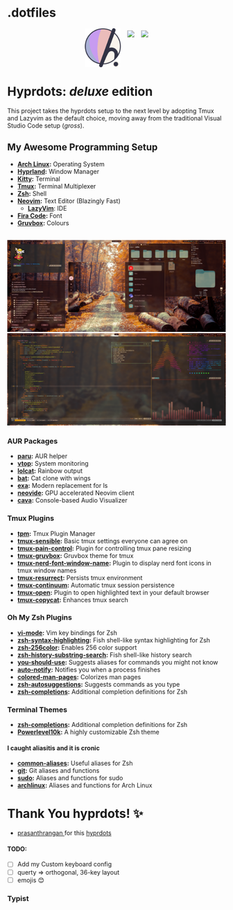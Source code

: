 # .dotfiles
<div style="display: flex; flex-direction: row; align-items: center; justify-content: center;">
    <img src="https://raw.githubusercontent.com/prasanthrangan/hyprdots/main/Source/assets/hyprdots_logo.png" height="90px">&nbsp;&nbsp;&nbsp;&nbsp;
    <img src="https://upload.wikimedia.org/wikipedia/commons/thumb/b/bb/Twemoji12_1f4a4.svg/512px-Twemoji12_1f4a4.svg.png" height="80px">&nbsp;&nbsp;&nbsp;&nbsp;
    <img src="https://www.color-hex.com/palettes/1040572.png" height="80px">
</div>
<h1 align="left">Hyprdots: <i><em>deluxe</em></i> edition</h1>

<p align="left">This project takes the hyprdots setup to the next level by adopting Tmux and Lazyvim as the default choice, moving away from the traditional Visual Studio Code setup (<i>gross</i>).</p>

## My Awesome Programming Setup

- **[Arch Linux](https://archlinux.org/):** Operating System
- **[Hyprland](https://hyprland.org/):** Window Manager
- **[Kitty](https://github.com/kovidgoyal/kitty):** Terminal
- **[Tmux](https://github.com/tmux/tmux):** Terminal Multiplexer
- **[Zsh](https://github.com/zsh-users/zsh):** Shell
- **[Neovim](https://github.com/neovim/neovim):** Text Editor (Blazingly Fast)
    - **[LazyVim](https://github.com/LazyVim/LazyVim)**: IDE
- **[Fira Code](https://github.com/tonsky/FiraCode):** Font
- **[Gruvbox](https://github.com/morhetz/gruvbox):** Colours

<br>



<img src="images/screenshot_1.png">
<br>
<img src="images/screenshot_2.png">


### AUR Packages

- **[paru](https://github.com/Morganamilo/paru):** AUR helper
- **[vtop](https://github.com/MrRio/vtop):** System monitoring
- **[lolcat](https://github.com/busyloop/lolcat):** Rainbow output
- **[bat](https://github.com/sharkdp/bat):** Cat clone with wings
- **[exa](https://github.com/ogham/exa):** Modern replacement for ls
- **[neovide](https://github.com/Kethku/neovide):** GPU accelerated Neovim client
- **[cava](https://github.com/ncmpcpp/cava):** Console-based Audio Visualizer

### Tmux Plugins

- **[tpm](https://github.com/tmux-plugins/tpm):** Tmux Plugin Manager
- **[tmux-sensible](https://github.com/tmux-plugins/tmux-sensible):** Basic tmux settings everyone can agree on
- **[tmux-pain-control](https://github.com/tmux-plugins/tmux-pain-control):** Plugin for controlling tmux pane resizing
- **[tmux-gruvbox](https://github.com/egel/tmux-gruvbox):** Gruvbox theme for tmux
- **[tmux-nerd-font-window-name](https://github.com/joshmedeski/tmux-nerd-font-window-name):** Plugin to display nerd font icons in tmux window names
- **[tmux-resurrect](https://github.com/tmux-plugins/tmux-resurrect):** Persists tmux environment
- **[tmux-continuum](https://github.com/tmux-plugins/tmux-continuum):** Automatic tmux session persistence
- **[tmux-open](https://github.com/tmux-plugins/tmux-open):** Plugin to open highlighted text in your default browser
- **[tmux-copycat](https://github.com/tmux-plugins/tmux-copycat):** Enhances tmux search

### Oh My Zsh Plugins

- **[vi-mode](https://github.com/robbyrussell/oh-my-zsh/tree/master/plugins/vi-mode):** Vim key bindings for Zsh
- **[zsh-syntax-highlighting](https://github.com/zsh-users/zsh-syntax-highlighting):** Fish shell-like syntax highlighting for Zsh
- **[zsh-256color](https://github.com/chrissico/zsh-256color):** Enables 256 color support
- **[zsh-history-substring-search](https://github.com/zsh-users/zsh-history-substring-search):** Fish shell-like history search
- **[you-should-use](https://github.com/MichaelAquilina/zsh-you-should-use):** Suggests aliases for commands you might not know
- **[auto-notify](https://github.com/MichaelAquilina/zsh-auto-notify):** Notifies you when a process finishes
- **[colored-man-pages](https://github.com/robbyrussell/oh-my-zsh/tree/master/plugins/colored-man-pages):** Colorizes man pages
- **[zsh-autosuggestions](https://github.com/zsh-users/zsh-autosuggestions):** Suggests commands as you type
- **[zsh-completions](https://github.com/zsh-users/zsh-completions):** Additional completion definitions for Zsh

### Terminal Themes ###

- **[zsh-completions](https://github.com/zsh-users/zsh-completions):** Additional completion definitions for Zsh
- **[Powerlevel10k](https://github.com/romkatv/powerlevel10k):** A highly customizable Zsh theme

#### I caught aliasitis and it is cronic ####

- **[common-aliases](https://github.com/robbyrussell/oh-my-zsh/tree/master/plugins/common-aliases):** Useful aliases for Zsh
- **[git](https://github.com/robbyrussell/oh-my-zsh/tree/master/plugins/git):** Git aliases and functions
- **[sudo](https://github.com/robbyrussell/oh-my-zsh/tree/master/plugins/sudo):** Aliases and functions for sudo
- **[archlinux](https://github.com/robbyrussell/oh-my-zsh/tree/master/plugins/archlinux):** Aliases and functions for Arch Linux


# Thank You hyprdots! ✨
- [prasanthrangan ](https://github.com/prasanthrangan) for this [hyprdots](https://github.com/prasanthrangan/hyprdots/tree/main)

#### TODO: ####
- [ ] Add my Custom keyboard config
- [ ] querty => orthogonal, 36-key layout
- [ ] emojis 😊

### Typist ###



